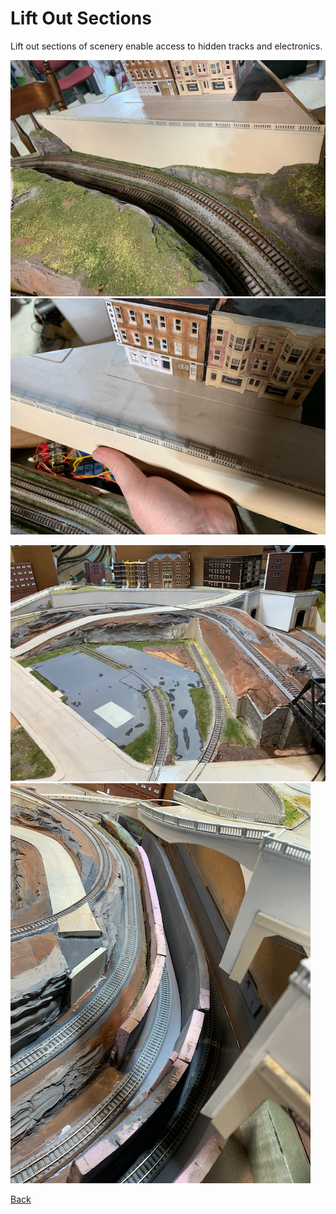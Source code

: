 # Lift Out Sections

Lift out sections of scenery enable access to hidden tracks and electronics.

![Lift out for electronics](../img_0831.png)![Lift out for electronics](../img_0830.png)

![Lift out for hidden tracks](../img_0836.png)![Lift out for electronics](../img_0834.png)

[Back](https://nscale4by8.github.io/nscale4x8/)
